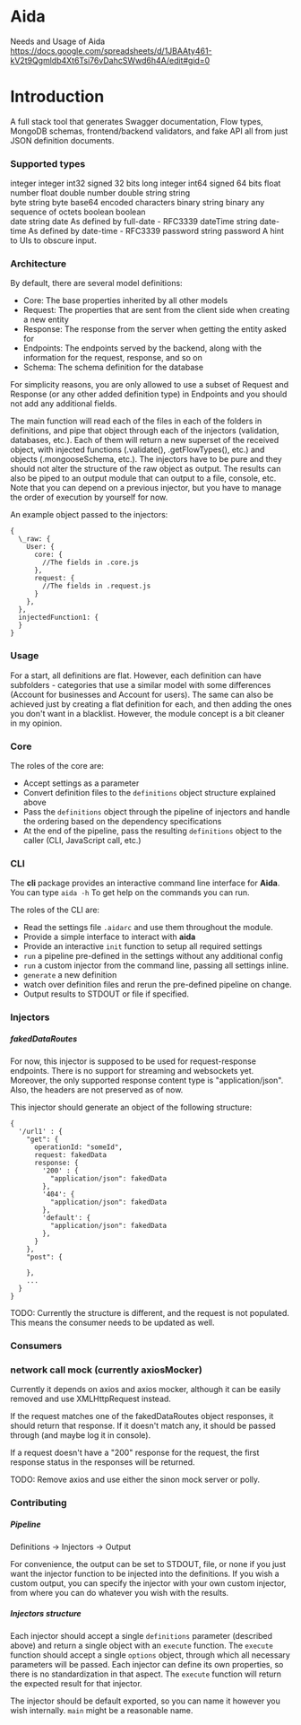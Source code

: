 # Aida

Needs and Usage of Aida
https://docs.google.com/spreadsheets/d/1JBAAty461-kV2t9Qgmldb4Xt6Tsi76vDahcSWwd6h4A/edit#gid=0

# Introduction

A full stack tool that generates Swagger documentation, Flow types, MongoDB schemas, frontend/backend validators, and fake API all from just JSON definition documents.

### Supported types
integer	integer	int32	signed 32 bits
long	integer	int64	signed 64 bits
float	number	float
double	number	double
string	string		
byte	string	byte	base64 encoded characters
binary	string	binary	any sequence of octets
boolean	boolean		
date	string	date	As defined by full-date - RFC3339
dateTime	string	date-time	As defined by date-time - RFC3339
password	string	password	A hint to UIs to obscure input.


### Architecture

By default, there are several model definitions:
- Core: The base properties inherited by all other models
- Request: The properties that are sent from the client side when creating a new entity
- Response: The response from the server when getting the entity asked for
- Endpoints: The endpoints served by the backend, along with the information for the request, response, and so on
- Schema: The schema definition for the database

For simplicity reasons, you are only allowed to use a subset of Request and Response (or any other added definition type) in Endpoints and you should not add any additional fields.

The main function will read each of the files in each of the folders in definitions, and pipe that object through each of the injectors (validation, databases, etc.). Each of them will return a new superset of the received object, with injected functions (.validate(), .getFlowTypes(), etc.) and objects (.mongooseSchema, etc.). The injectors have to be pure and they should not alter the structure of the raw object as output. The results can also be piped to an output module that can output to a file, console, etc. Note that you can depend on a previous injector, but you have to manage the order of execution by yourself for now.

An example object passed to the injectors:
```
{
  \_raw: {
    User: {
      core: {
        //The fields in .core.js
      },
      request: {
        //The fields in .request.js
      }
    },
  },
  injectedFunction1: {
  }
}
```

### Usage

For a start, all definitions are flat. However, each definition can have subfolders - categories that use a similar model with some differences (Account for businesses and Account for users). The same can also be achieved just by creating a flat definition for each, and then adding the ones you don't want in a blacklist. However, the module concept is a bit cleaner in my opinion.



### Core

The roles of the core are:
- Accept settings as a parameter
- Convert definition files to the `definitions` object structure explained above
- Pass the `definitions` object through the pipeline of injectors and handle the ordering based on the dependency specifications
- At the end of the pipeline, pass the resulting `definitions` object to the caller (CLI, JavaScript call, etc.)


### CLI

The **cli** package provides an interactive command line interface for **Aida**. You can type `aida -h` To get help on the commands you can run.

The roles of the CLI are:
- Read the settings file `.aidarc` and use them throughout the module.
- Provide a simple interface to interact with **aida**
- Provide an interactive `init` function to setup all required settings
- `run` a pipeline pre-defined in the settings without any additional config
- `run` a custom injector from the command line, passing all settings inline.
- `generate` a new definition
- watch over definition files and rerun the pre-defined pipeline on change.
- Output results to STDOUT or file if specified.

### Injectors

##### fakedDataRoutes

For now, this injector is supposed to be used for request-response endpoints. There is no support for streaming and websockets yet. Moreover, the only supported response content type is "application/json". Also, the headers are not preserved as of now.

This injector should generate an object of the following structure:

```
{
  '/url1' : {
    "get": {
      operationId: "someId",
      request: fakedData
      response: {
        '200' : {
          "application/json": fakedData
        },
        '404': {
          "application/json": fakedData
        },
        'default': {
          "application/json": fakedData
        },
      }
    },
    "post": {
    
    },
    ...
  }
}

```

TODO: Currently the structure is different, and the request is not populated. This means the consumer needs to be updated as well.


### Consumers

### network call mock (currently axiosMocker)

Currently it depends on axios and axios mocker, although it can be easily removed and use XMLHttpRequest instead.

If the request matches one of the fakedDataRoutes object responses, it should return that response. If it doesn't match any, it should be passed through (and maybe log it in console).

If a request doesn't have a "200" response for the request, the first response status in the responses will be returned.

TODO: Remove axios and use either the sinon mock server or polly.



### Contributing

##### Pipeline

Definitions -> Injectors -> Output

For convenience, the output can be set to STDOUT, file, or none if you just want the injector function to be injected into the definitions. If you wish a custom output, you can specify the injector with your own custom injector, from where you can do whatever you wish with the results.

##### Injectors structure

Each injector should accept a single `definitions` parameter (described above) and return a single object with an `execute` function. The `execute` function should accept a single `options` object, through which all necessary parameters will be passed. Each injector can define its own properties, so there is no standardization in that aspect. The `execute` function will return the expected result for that injector.

The injector should be default exported, so you can name it however you wish internally. `main` might be a reasonable name.